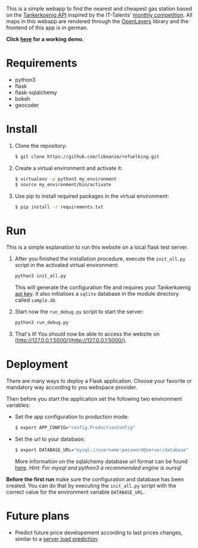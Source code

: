 This is a simple webapp to find the nearest and cheapest gas station based on the [Tankerkoenig API](https://creativecommons.tankerkoenig.de/) inspired by the IT-Talents' [monthly competition](https://www.it-talents.de/cms/aktionen/code-competition/code-competition-05-2016).
All maps in this webapp are rendered through the [OpenLayers](http://openlayers.org/) library and the frontend of this app is in german.

**Click [here](http://libeanim.shaula.uberspace.de/projects/refuelking/) for a working demo.**

# Requirements
* python3
* flask
* flask-sqlalchemy
* bokeh
* geocoder


# Install
1. Clone the repository:
   ```bash
   $ git clone https://github.com/libeanim/refuelking.git
   ```

2. Create a virtual environment and activate it:
   ```bash
   $ virtualenv -p python3 my_environment
   $ source my_environment/bin/activate
   ```

3. Use pip to install required packages in the virtual environment:
   ```bash
   $ pip install -r requirements.txt
   ```

# Run
This is a simple explanation to run this website on a local flask test server.

1. After you finished the installation procedure, execute the `init_all.py` script in the activated virtual environment:
   ```bash
   python3 init_all.py
   ```
   This will generate the configuration file and requires your Tankerkoenig [api key](https://creativecommons.tankerkoenig.de/#register). It also initialises a `sqlite` database in the module directory called `sample.db`

2. Start now the `run_debug.py` script to start the server:
   ```bash
   python3 run_debug.py
   ```

3. That's it! You should now be able to access the website on [http://127.0.0.1:5000/](http://127.0.0.1:5000/).


# Deployment
There are many ways to deploy a Flask application. Choose your favorite or mandatory way according to you webspace provider.

Then before you start the application set the following two environment variables:
* Set the app configuration to production mode:
  ```bash
  $ export APP_CONFIG="config.ProductionConfig"
  ```
* Set the url to your database:
  ```bash
  $ export DATABASE_URL="mysql://username:password@server/database"
  ```
  More information on the sqlalchemy database url format can be found [here](http://docs.sqlalchemy.org/en/latest/core/engines.html#database-urls).
  *Hint: For mysql and python3 a recommended engine is oursql*

**Before the first run** make sure the configuration and database has been created. You can do that by executing the `init_all.py` script with the correct value for the environment variable `DATABASE_URL`.

# Future plans
* Predict future price developement according to last prices changes, similar to a [server load prediction](http://cs229.stanford.edu/proj2009/ChaidaroonKimSeo.pdf).
